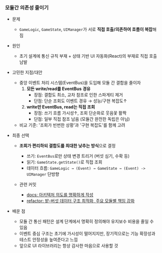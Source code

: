### 모듈간 의존성 줄이기

- 문제
  - `GameLogic`, `GameState`, `UIManager`가 서로 **직접 호출/의존하여 흐름이 복잡**해짐

- 원인
  - 초기 설계에 통신 규칙 부재 + 상태 기반 UI 자동화(React)의 부재로 직접 호출 남발

- 고민한 지점/대안
  - 중앙 이벤트 처리 시스템(EventBus)을 도입해 모듈 간 결합을 줄이자
    1. **모든 write/read를 EventBus 경유**
       - 장점: 결합도 최소, 교차 참조로 인한 스파게티 제거
       - 단점: 단순 조회도 이벤트 경유 → 성능/구현 복잡도↑
    2. **write만 EventBus, read는 직접 조회**
       - 장점: 쓰기 흐름 가시성↑, 조회 단순화로 웃음꽃 활짝
       - 단점: 일부 직접 참조 남음 (모듈간 완전한 독립은 아님)
  - 비교 기준: '조회가 빈번한 상황'과 '구현 복잡도'를 함께 고려

- 최종 선택
  - **조회가 편리하되 결합도를 최대한 낮추는 방식**으로 결정
    - 쓰기: `EventBus`로만 상태 변경 트리거 (버섯 심기, 수확 등)
    - 읽기: `GameState.getState()`로 직접 조회
    - 데이터 흐름: `GameLogic → (Event) → GameState → (Event) -> UIManager` 단방향

  - 관련 커밋
    - [docs: 아키텍처 의도를 명확하게 작성](https://github.com/macaronpark/mushroom-in-my-yard/pull/4/commits/d992be03b380b0b38f1223d222ed1b72f7a9b2bd)
    - [refactor: 밭-버섯 데이터 구조 최적화, 주요 모듈별 책임 강화](https://github.com/macaronpark/mushroom-in-my-yard/pull/4/commits/aab6844b1f75f5b16b1724e70d0405497c18a865)

- 배운 점
  - 모듈 간 통신 패턴은 설계 단계에서 명확히 정의해야 유지보수 비용을 줄일 수 있음
  - 이벤트 중심 구조는 초기에 가시성이 떨어지지만, 장기적으로는 기능 확장성과 테스트 안정성을 높여준다고 느낌
  - 앞으로 UI 라이브러리는 항상 감사한 마음으로 사용할 것
